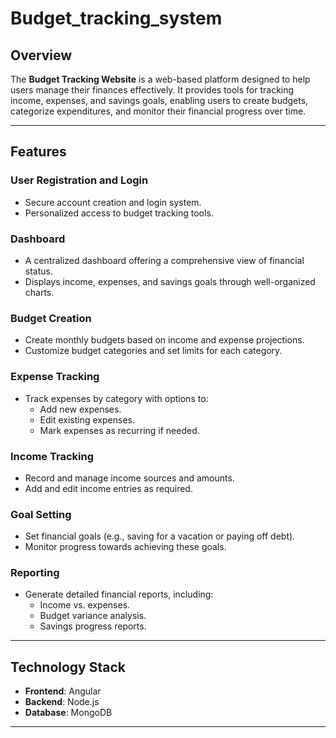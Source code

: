 # Budget_tracking_system

## Overview
The **Budget Tracking Website** is a web-based platform designed to help users manage their finances effectively. It provides tools for tracking income, expenses, and savings goals, enabling users to create budgets, categorize expenditures, and monitor their financial progress over time.

---

## Features

### **User Registration and Login**
- Secure account creation and login system.
- Personalized access to budget tracking tools.

### **Dashboard**
- A centralized dashboard offering a comprehensive view of financial status.
- Displays income, expenses, and savings goals through well-organized charts.

### **Budget Creation**
- Create monthly budgets based on income and expense projections.
- Customize budget categories and set limits for each category.

### **Expense Tracking**
- Track expenses by category with options to:
  - Add new expenses.
  - Edit existing expenses.
  - Mark expenses as recurring if needed.

### **Income Tracking**
- Record and manage income sources and amounts.
- Add and edit income entries as required.

### **Goal Setting**
- Set financial goals (e.g., saving for a vacation or paying off debt).
- Monitor progress towards achieving these goals.

### **Reporting**
- Generate detailed financial reports, including:
  - Income vs. expenses.
  - Budget variance analysis.
  - Savings progress reports.

---

## Technology Stack
- **Frontend**: Angular
- **Backend**: Node.js
- **Database**: MongoDB

---

